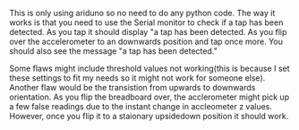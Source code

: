 This is only using ariduno so no need to do any python code. The way it works is that you need to use the Serial monitor to check if a tap has been detected. As you tap it should display "a tap has been detected. As you flip over the accelerometer to an downwards position and tap once more. You should also see the message "a tap has been detected."



Some flaws might include threshold values not working(this is because I set these settings to fit my needs so it might not work for someone else). Another flaw would be the transistion from upwards to downwards orientation. As you flip the breadboard over, the acclerometer might pick up a few false readings due to the instant change in accleometer z values. However, once you flip it to a staionary upsidedown position it should work. 